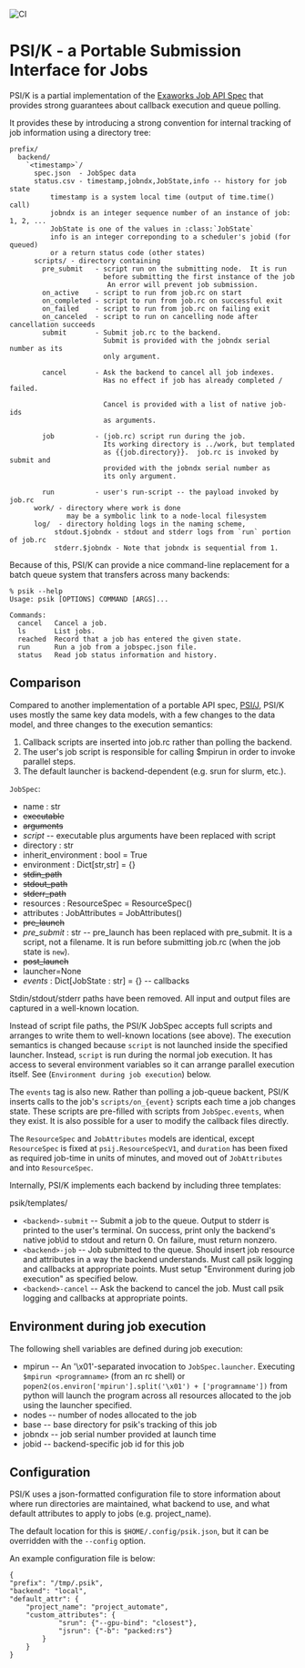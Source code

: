 ![CI](https://github.com/frobnitzem/psik/actions/workflows/python-package.yml/badge.svg)
# PSI/K - a Portable Submission Interface for Jobs

PSI/K is a partial implementation of the
[Exaworks Job API Spec](https://exaworks.org/job-api-spec/)
that provides strong guarantees about callback
execution and queue polling.

It provides these by introducing a strong convention
for internal tracking of job information using
a directory tree:

```
prefix/
  backend/
    `<timestamp>`/
      spec.json  - JobSpec data
      status.csv - timestamp,jobndx,JobState,info -- history for job state
          timestamp is a system local time (output of time.time() call)
          jobndx is an integer sequence number of an instance of job: 1, 2, ...
          JobState is one of the values in :class:`JobState`
          info is an integer correponding to a scheduler's jobid (for queued)
          or a return status code (other states)
      scripts/ - directory containing
        pre_submit   - script run on the submitting node.  It is run
                       before submitting the first instance of the job
                        An error will prevent job submission.
        on_active    - script to run from job.rc on start
        on_completed - script to run from job.rc on successful exit
        on_failed    - script to run from job.rc on failing exit
        on_canceled  - script to run on cancelling node after cancellation succeeds
        submit       - Submit job.rc to the backend.
                       Submit is provided with the jobndx serial number as its
                       only argument.

        cancel       - Ask the backend to cancel all job indexes.
                       Has no effect if job has already completed / failed.

                       Cancel is provided with a list of native job-ids
                       as arguments.

        job          - (job.rc) script run during the job.
                       Its working directory is ../work, but templated
                       as {{job.directory}}.  job.rc is invoked by submit and
                       provided with the jobndx serial number as
                       its only argument.

        run          - user's run-script -- the payload invoked by job.rc
      work/ - directory where work is done
              may be a symbolic link to a node-local filesystem
      log/  - directory holding logs in the naming scheme,
           stdout.$jobndx - stdout and stderr logs from `run` portion of job.rc
           stderr.$jobndx - Note that jobndx is sequential from 1.
```

Because of this, PSI/K can provide a nice command-line replacement
for a batch queue system that transfers across many backends:

    % psik --help
    Usage: psik [OPTIONS] COMMAND [ARGS]...

    Commands:
      cancel   Cancel a job.
      ls       List jobs.
      reached  Record that a job has entered the given state.
      run      Run a job from a jobspec.json file.
      status   Read job status information and history.


## Comparison

Compared to another implementation of a portable API spec,
[PSI/J](https://exaworks.org/psij-python/#docs),
PSI/K uses mostly the same key data models, with a few changes
to the data model, and three changes to the execution semantics:

1. Callback scripts are inserted into job.rc rather than polling the backend.
2. The user's job script is responsible for calling $mpirun
   in order to invoke parallel steps.
3. The default launcher is backend-dependent (e.g. srun for slurm, etc.).

`JobSpec`:
  - name : str
  - ~~executable~~
  - ~~arguments~~
  - _script_ -- executable plus arguments have been replaced with script
  - directory : str
  - inherit\_environment : bool = True
  - environment : Dict[str,str] = {}
  - ~~stdin\_path~~
  - ~~stdout\_path~~
  - ~~stderr\_path~~
  - resources : ResourceSpec = ResourceSpec()
  - attributes : JobAttributes = JobAttributes()
  - ~~pre\_launch~~
  - _pre\_submit_ : str -- pre\_launch has been replaced with pre\_submit. It is a script, not a filename. It is run before submitting job.rc (when the job state is `new`).
  - ~~post\_launch~~
  - launcher=None
  - _events_ : Dict[JobState : str] = {} -- callbacks

Stdin/stdout/stderr paths have been removed.  All input
and output files are captured in a well-known location.

Instead of script file paths, the PSI/K JobSpec accepts
full scripts and arranges to write them to well-known locations (see above).
The execution semantics is changed because `script` is not
launched inside the specified launcher.  Instead, `script`
is run during the normal job execution.  It has access to
several environment variables so it can arrange parallel
execution itself.  See (`Environment during job execution`) below.

The `events` tag is also new.  Rather than polling a job-queue
backent, PSI/K inserts calls to the job's `scripts/on_{event}`
scripts each time a job changes state.  These scripts
are pre-filled with scripts from `JobSpec.events`, when
they exist.  It is also possible for a user to modify the
callback files directly.

The `ResourceSpec` and `JobAttributes` models are identical, except
`ResourceSpec` is fixed at `psij.ResourceSpecV1`, and
`duration` has been fixed as required job-time in units of minutes,
and moved out of `JobAttributes` and into `ResourceSpec`.

Internally, PSI/K implements each backend by including three templates:

psik/templates/
 * `<backend>-submit`  -- Submit a job to the queue.
                          Output to stderr is printed to the user's terminal.
                          On success, print only the backend's native job\id
                          to stdout and return 0.
                          On failure, must return nonzero. 
 * `<backend>-job`     -- Job submitted to the queue.
                          Should insert job resource and attributes
                          in a way the backend understands.
                          Must call psik logging and callbacks
                          at appropriate points. 
                          Must setup "Environment during job execution"
                          as specified below.
 * `<backend>-cancel`  -- Ask the backend to cancel the job.
                          Must call psik logging and callbacks
                          at appropriate points.

## Environment during job execution

The following shell variables are defined during job execution:

- mpirun -- An '\x01'-separated invocation to `JobSpec.launcher`.
            Executing `$mpirun <programname>` (from an rc shell) or
            `popen2(os.environ['mpirun'].split('\x01') + ['programname'])`
            from python will launch the program across all resources
            allocated to the job using the launcher specified.
- nodes  -- number of nodes allocated to the job
- base   -- base directory for psik's tracking of this job
- jobndx -- job serial number provided at launch time
- jobid  -- backend-specific job id for this job


## Configuration

PSI/K uses a json-formatted configuration file to
store information about where run directories are maintained,
what backend to use, and what default attributes to apply
to jobs (e.g. project\_name).

The default location for this is `$HOME/.config/psik.json`,
but it can be overridden with the `--config` option.

An example configuration file is below:

    {
    "prefix": "/tmp/.psik",
    "backend": "local",
    "default_attr": {
        "project_name": "project_automate",
        "custom_attributes": {
                "srun": {"--gpu-bind": "closest"},
                "jsrun": {"-b": "packed:rs"}
            }
        }
    }
